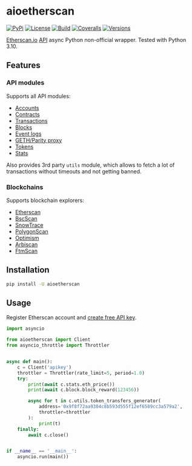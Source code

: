 # aioetherscan

[![PyPi](https://img.shields.io/pypi/v/aioetherscan.svg)](https://pypi.org/project/aioetherscan/)
[![License](https://img.shields.io/pypi/l/aioetherscan.svg)](https://pypi.org/project/aioetherscan/)
[![Build](https://travis-ci.com/ape364/aioetherscan.svg?branch=master)](https://travis-ci.com/ape364/aioetherscan)
[![Coveralls](https://img.shields.io/coveralls/ape364/aioetherscan.svg)](https://coveralls.io/github/ape364/aioetherscan)
[![Versions](https://img.shields.io/pypi/pyversions/aioetherscan.svg)](https://pypi.org/project/aioetherscan/)


[Etherscan.io](https://etherscan.io) [API](https://etherscan.io/apis) async Python non-official wrapper. Tested with Python 3.10.

## Features

### API modules

Supports all API modules:

* [Accounts](https://etherscan.io/apis#accounts)
* [Contracts](https://etherscan.io/apis#contracts)
* [Transactions](https://etherscan.io/apis#transactions)
* [Blocks](https://etherscan.io/apis#blocks)
* [Event logs](https://etherscan.io/apis#logs)
* [GETH/Parity proxy](https://etherscan.io/apis#proxy)
* [Tokens](https://etherscan.io/apis#tokens)
* [Stats](https://etherscan.io/apis#stats)

Also provides 3rd party `utils` module, which allows to fetch a lot of transactions without timeouts and not getting banned.

### Blockchains

Supports blockchain explorers:

* [Etherscan](https://docs.etherscan.io/getting-started/endpoint-urls)
* [BscScan](https://docs.bscscan.com/getting-started/endpoint-urls)
* [SnowTrace](https://docs.snowtrace.io/getting-started/endpoint-urls)
* [PolygonScan](https://docs.polygonscan.com/getting-started/endpoint-urls)
* [Optimism](https://docs.optimism.etherscan.io/getting-started/endpoint-urls)
* [Arbiscan](https://docs.arbiscan.io/getting-started/endpoint-urls)
* [FtmScan](https://docs.ftmscan.com/getting-started/endpoint-urls)

## Installation

```sh
pip install -U aioetherscan
```

## Usage
Register Etherscan account and [create free API key](https://etherscan.io/myapikey).

```python
import asyncio

from aioetherscan import Client
from asyncio_throttle import Throttler


async def main():
    c = Client('apikey')
    throttler = Throttler(rate_limit=5, period=1.0)
    try:
        print(await c.stats.eth_price())
        print(await c.block.block_reward(123456))

        async for t in c.utils.token_transfers_generator(
            address='0x9f8f72aa9304c8b593d555f12ef6589cc3a579a2',
            throttler=throttler
        ):
            print(t)
    finally:
        await c.close()


if __name__ == '__main__':
    asyncio.run(main())
```

